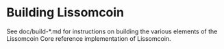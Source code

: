 Building Lissomcoin
================

See doc/build-*.md for instructions on building the various
elements of the Lissomcoin Core reference implementation of Lissomcoin.
